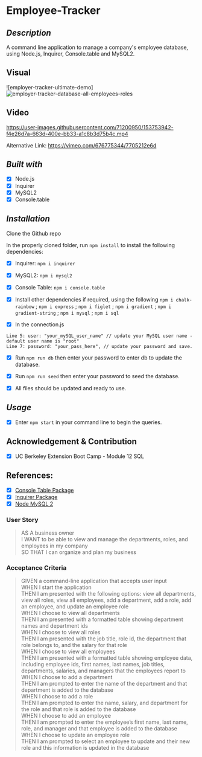 # Employee-Tracker

## *Description*
A command line application to manage a company's employee database, using Node.js, Inquirer, Console.table and MySQL2.

## Visual
![employer-tracker-ultimate-demo]![employer-tracker-database-all-employees-roles](https://user-images.githubusercontent.com/71200950/153754270-4b9104ac-7b6c-4728-9f0d-b12f951ffe5a.png)


## Video

https://user-images.githubusercontent.com/71200950/153753942-f4e26d7a-663d-400e-bb33-a1c8b3d75b4c.mp4



Alternative Link: https://vimeo.com/676775344/7705212e6d

## *Built with*
* [x] Node.js
* [x] Inquirer
* [x] MySQL2
* [x] Console.table

## *Installation*
Clone the Github repo

In the properly cloned folder, run ```npm install``` to install the following dependencies:
* [x] Inquirer:             ```npm i inquirer```
* [x] MySQL2:               ```npm i mysql2```
* [x] Console Table:        ```npm i console.table```
* [x] Install other dependencies if required, using the following
                        ```npm i chalk-rainbow```       ;
                        ```npm i express```             ;
                        ```npm i figlet```              ;
                        ```npm i gradient```            ; 
                        ```npm i gradient-string```     ;
                        ```npm i mysql```               ; 
                        ```npm i sql```                 

* [x] In the connection.js
```
Line 5: user: "your_mySQL_user_name" // update your MySQL user name - default user name is "root"
Line 7: password: "your_pass_here", // update your password and save.
```
* [x] Run ```npm run db``` then enter your password to enter db to update the database.

* [x] Run ```npm run seed``` then enter your password to seed the database.

* [x] All files should be updated and ready to use.

## *Usage*
* [x] Enter ```npm start``` in your command line to begin the queries. 

## Acknowledgement & Contribution
* [x] UC Berkeley Extension Boot Camp - Module 12 SQL

## References:
* [x] [Console Table Package](https://www.npmjs.com/package/console.table)
* [x] [Inquirer Package](https://www.npmjs.com/package/inquirer)
* [x] [Node MySQL 2](https://www.npmjs.com/package/mysql2)

### User Story

> AS A business owner     
> I WANT to be able to view and manage the departments, roles, and employees in my company     
> SO THAT I can organize and plan my business     

### Acceptance Criteria
> GIVEN a command-line application that accepts user input     
> WHEN I start the application     
> THEN I am presented with the following options: view all departments, view all roles, view all employees, add a department, add a role, add an employee, and update an employee role     
> WHEN I choose to view all departments     
> THEN I am presented with a formatted table showing department names and department ids     
> WHEN I choose to view all roles     
> THEN I am presented with the job title, role id, the department that role belongs to, and the salary for that role     
> WHEN I choose to view all employees     
> THEN I am presented with a formatted table showing employee data, including employee ids, first names, last names, job titles, departments, salaries, and managers that the employees report to     
> WHEN I choose to add a department     
> THEN I am prompted to enter the name of the department and that department is added to the database     
> WHEN I choose to add a role     
> THEN I am prompted to enter the name, salary, and department for the role and that role is added to the database     
> WHEN I choose to add an employee     
> THEN I am prompted to enter the employee’s first name, last name, role, and manager and that employee is added to the database     
> WHEN I choose to update an employee role     
> THEN I am prompted to select an employee to update and their new role and this information is updated in the database      
